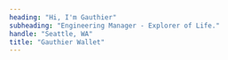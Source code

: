 ```yaml
---
heading: "Hi, I'm Gauthier"
subheading: "Engineering Manager - Explorer of Life."
handle: "Seattle, WA"
title: "Gauthier Wallet"
---
```

